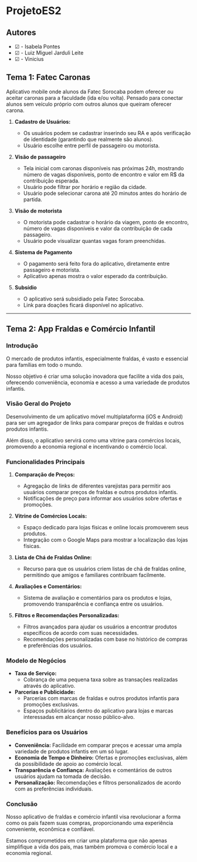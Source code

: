 # ProjetoES2

## Autores

- &#9745; - Isabela Pontes
- &#9745; - Luiz Miguel Jarduli Leite
- &#9745; - Vinicius

## Tema 1: Fatec Caronas

Aplicativo mobile onde alunos da Fatec Sorocaba podem oferecer ou aceitar caronas para a faculdade (ida e/ou volta).
Pensado para conectar alunos sem veículo próprio com outros alunos que queiram oferecer carona.

1. **Cadastro de Usuários:**
   - Os usuários podem se cadastrar inserindo seu RA e após verificação de identidade (garantindo que realmente são alunos).
   - Usuário escolhe entre perfil de passageiro ou motorista.

2. **Visão de passageiro**
   - Tela inicial com caronas disponíveis nas próximas 24h, mostrando número de vagas disponíveis, ponto de encontro e valor em R$ da contribuição esperada.
   - Usuário pode filtrar por horário e região da cidade.
   - Usuário pode selecionar carona até 20 minutos antes do horário de partida.

3. **Visão de motorista**
   - O motorista pode cadastrar o horário da viagem, ponto de encontro, número de vagas disponíveis e valor da contribuição de cada passageiro.
   - Usuário pode visualizar quantas vagas foram preenchidas.

4. **Sistema de Pagamento**
   - O pagamento será feito fora do aplicativo, diretamente entre passageiro e motorista.
   - Aplicativo apenas mostra o valor esperado da contribuição.

5. **Subsídio**
   - O aplicativo será subsidiado pela Fatec Sorocaba.
   - Link para doações ficará disponível no aplicativo.

---

## Tema 2: App Fraldas e Comércio Infantil

### Introdução

O mercado de produtos infantis, especialmente fraldas, é vasto e essencial para famílias em todo o mundo.

Nosso objetivo é criar uma solução inovadora que facilite a vida dos pais, oferecendo conveniência, economia e acesso a uma variedade de produtos infantis.

### Visão Geral do Projeto

Desenvolvimento de um aplicativo móvel multiplataforma (iOS e Android) para ser um agregador de links para comparar preços de fraldas e outros produtos infantis.

Além disso, o aplicativo servirá como uma vitrine para comércios locais, promovendo a economia regional e incentivando o comércio local.

### Funcionalidades Principais

1. **Comparação de Preços:**
   - Agregação de links de diferentes varejistas para permitir aos usuários comparar preços de fraldas e outros produtos infantis.
   - Notificações de preço para informar aos usuários sobre ofertas e promoções.

2. **Vitrine de Comércios Locais:**
   - Espaço dedicado para lojas físicas e online locais promoverem seus produtos.
   - Integração com o Google Maps para mostrar a localização das lojas físicas.

3. **Lista de Chá de Fraldas Online:**
   - Recurso para que os usuários criem listas de chá de fraldas online, permitindo que amigos e familiares contribuam facilmente.

4. **Avaliações e Comentários:**
   - Sistema de avaliação e comentários para os produtos e lojas, promovendo transparência e confiança entre os usuários.

5. **Filtros e Recomendações Personalizadas:**
   - Filtros avançados para ajudar os usuários a encontrar produtos específicos de acordo com suas necessidades.
   - Recomendações personalizadas com base no histórico de compras e preferências dos usuários.

### Modelo de Negócios

- **Taxa de Serviço:**
  - Cobrança de uma pequena taxa sobre as transações realizadas através do aplicativo.
- **Parcerias e Publicidade:**
  - Parcerias com marcas de fraldas e outros produtos infantis para promoções exclusivas.
  - Espaços publicitários dentro do aplicativo para lojas e marcas interessadas em alcançar nosso público-alvo.

### Benefícios para os Usuários

- **Conveniência:** Facilidade em comparar preços e acessar uma ampla variedade de produtos infantis em um só lugar.
- **Economia de Tempo e Dinheiro:** Ofertas e promoções exclusivas, além da possibilidade de apoio ao comércio local.
- **Transparência e Confiança:** Avaliações e comentários de outros usuários ajudam na tomada de decisão.
- **Personalização:** Recomendações e filtros personalizados de acordo com as preferências individuais.

### Conclusão

Nosso aplicativo de fraldas e comércio infantil visa revolucionar a forma como os pais fazem suas compras, proporcionando uma experiência conveniente, econômica e confiável.

Estamos comprometidos em criar uma plataforma que não apenas simplifique a vida dos pais, mas também promova o comércio local e a economia regional.
